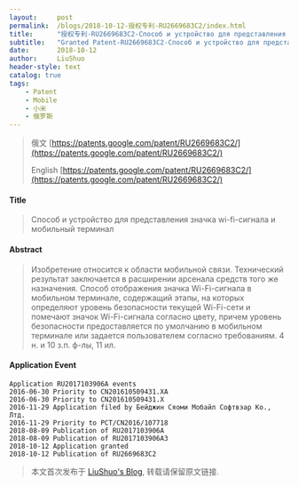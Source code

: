 ```yaml
---
layout:     post
permalink:  /blogs/2018-10-12-授权专利-RU2669683C2/index.html
title:      "授权专利-RU2669683C2-Способ и устройство для представления значка wi-fi-сигнала и мобильный терминал"
subtitle:   "Granted Patent-RU2669683C2-Способ и устройство для представления значка wi-fi-сигнала и мобильный терминал"
date:       2018-10-12
author:     LiuShuo
header-style: text
catalog: true
tags:
    - Patent
    - Mobile
    - 小米
    - 俄罗斯
---
```

> 俄文 [https://patents.google.com/patent/RU2669683C2/](https://patents.google.com/patent/RU2669683C2/)
>
> English [https://patents.google.com/patent/RU2669683C2/](https://patents.google.com/patent/RU2669683C2/)

#### Title
> Способ и устройство для представления значка wi-fi-сигнала и мобильный терминал



#### Abstract
> Изобретение относится к области мобильной связи. Технический результат заключается в расширении арсенала средств того же назначения. Способ отображения значка Wi-Fi-сигнала в мобильном терминале, содержащий этапы, на которых определяют уровень безопасности текущей Wi-Fi-сети и помечают значок Wi-Fi-сигнала согласно цвету, причем уровень безопасности предоставляется по умолчанию в мобильном терминале или задается пользователем согласно требованиям. 4 н. и 10 з.п. ф-лы, 11 ил.


#### Application Event
```
Application RU2017103906A events 
2016-06-30 Priority to CN201610509431.XA
2016-06-30 Priority to CN201610509431.X
2016-11-29 Application filed by Бейджин Сяоми Мобайл Софтвэар Ко., Лтд.
2016-11-29 Priority to PCT/CN2016/107718
2018-08-09 Publication of RU2017103906A
2018-08-09 Publication of RU2017103906A3
2018-10-12 Application granted
2018-10-12 Publication of RU2669683C2
```
> 本文首次发布于 [LiuShuo's Blog](https://liushuo.me), 
转载请保留原文链接.
